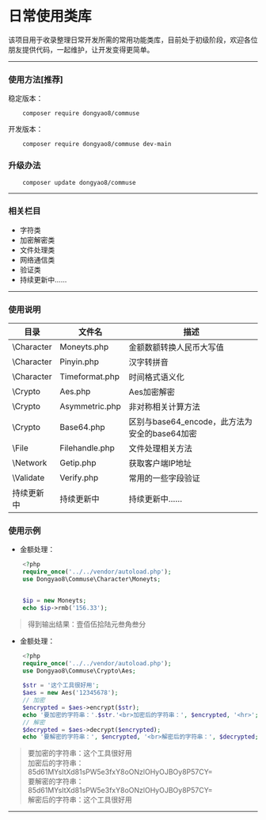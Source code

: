 # 日常使用类库
 该项目用于收录整理日常开发所需的常用功能类库，目前处于初级阶段，欢迎各位朋友提供代码，一起维护，让开发变得更简单。
***
### 使用方法[推荐]
稳定版本：
``` 
    composer require dongyao8/commuse
```
开发版本：
``` 
    composer require dongyao8/commuse dev-main
```

### 升级办法

``` 
    composer update dongyao8/commuse
```
***
### 相关栏目

- 字符类
- 加密解密类
- 文件处理类
- 网络通信类
- 验证类
- 持续更新中……

***

### 使用说明

|   目录   |  文件名  |  描述   |
| ------- | ------- |-------  |
| \Character | Moneyts.php | 金额数额转换人民币大写值|
| \Character | Pinyin.php| 汉字转拼音|
| \Character | Timeformat.php| 时间格式语义化|
| \Crypto |  Aes.php     | Aes加密解密 |
| \Crypto |  Asymmetric.php|  非对称相关计算方法 |
| \Crypto |Base64.php | 区别与base64_encode，此方法为安全的base64加密 |
| \File |  Filehandle.php     | 文件处理相关方法 |
| \Network | Getip.php| 获取客户端IP地址 |
| \Validate | Verify.php| 常用的一些字段验证 |
| 持续更新中 | 持续更新中| 持续更新中…… |


### 使用示例
- 金额处理：
```php
    <?php
    require_once('../../vendor/autoload.php');
    use Dongyao8\Commuse\Character\Moneyts;


    $ip = new Moneyts;
    echo $ip->rmb('156.33');
```
> 得到输出结果：壹佰伍拾陆元叁角叁分

- 金额处理：
```php
    <?php
    require_once('../../vendor/autoload.php');
    use Dongyao8\Commuse\Crypto\Aes;
      
    $str = '这个工具很好用';
    $aes = new Aes('12345678');
    // 加密
    $encrypted = $aes->encrypt($str);
    echo '要加密的字符串：'.$str.'<br>加密后的字符串：', $encrypted, '<hr>';
    // 解密
    $decrypted = $aes->decrypt($encrypted);
    echo '要解密的字符串：', $encrypted, '<br>解密后的字符串：', $decrypted;
```
> 要加密的字符串：这个工具很好用  
> 加密后的字符串：85d61MYsItXd81sPW5e3fxY8oONzlOHyOJBOy8P57CY=  
> 要解密的字符串：85d61MYsItXd81sPW5e3fxY8oONzlOHyOJBOy8P57CY=  
> 解密后的字符串：这个工具很好用  
***
